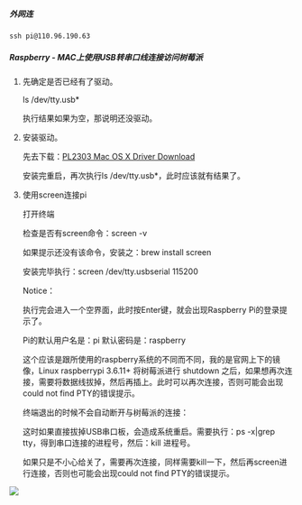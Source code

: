 




##### 外网连

    ssh pi@110.96.190.63



##### Raspberry - MAC上使用USB转串口线连接访问树莓派

1. 先确定是否已经有了驱动。

    ls /dev/tty.usb*

    执行结果如果为空，那说明还没驱动。

2. 安装驱动。

    先去下载：[PL2303 Mac OS X Driver Download](http://www.prolific.com.tw/US/ShowProduct.aspx?p_id=229&pcid=41)

    安装完重启，再次执行ls /dev/tty.usb*，此时应该就有结果了。

3. 使用screen连接pi

    打开终端
    
    检查是否有screen命令：screen -v

    如果提示还没有该命令，安装之：brew install screen

    安装完毕执行：screen /dev/tty.usbserial 115200

    Notice：

    执行完会进入一个空界面，此时按Enter键，就会出现Raspberry Pi的登录提示了。

    Pi的默认用户名是：pi 默认密码是：raspberry

    这个应该是跟所使用的raspberry系统的不同而不同，我的是官网上下的镜像，Linux raspberrypi 3.6.11+
将树莓派进行 shutdown 之后，如果想再次连接，需要将数据线拔掉，然后再插上。此时可以再次连接，否则可能会出现 could not find PTY的错误提示。

    终端退出的时候不会自动断开与树莓派的连接：
    
    这时如果直接拔掉USB串口板，会造成系统重启。需要执行：ps -x|grep tty，得到串口连接的进程号，然后：kill 进程号。

    如果只是不小心给关了，需要再次连接，同样需要kill一下，然后再screen进行连接，否则也可能会出现could not find PTY的错误提示。


![](http://img04.taobaocdn.com/imgextra/i4/406368984/T2lSPNXnxaXXXXXXXX_!!406368984.jpg)

